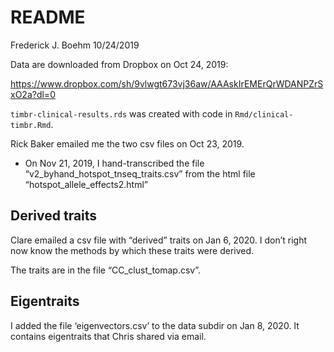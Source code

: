 README
================
Frederick J. Boehm
10/24/2019

Data are downloaded from Dropbox on Oct 24,
2019:

<https://www.dropbox.com/sh/9vlwgt673vj36aw/AAAskIrEMErQrWDANPZrSxO2a?dl=0>

`timbr-clinical-results.rds` was created with code in
`Rmd/clinical-timbr.Rmd`.

Rick Baker emailed me the two csv files on Oct 23, 2019.

  - On Nov 21, 2019, I hand-transcribed the file
    “v2\_byhand\_hotspot\_tnseq\_traits.csv” from the html file
    “hotspot\_allele\_effects2.html”

## Derived traits

Clare emailed a csv file with “derived” traits on Jan 6, 2020. I don’t
right now know the methods by which these traits were derived.

The traits are in the file “CC\_clust\_tomap.csv”.

## Eigentraits

I added the file ‘eigenvectors.csv’ to the data subdir on Jan 8, 2020.
It contains eigentraits that Chris shared via email.
